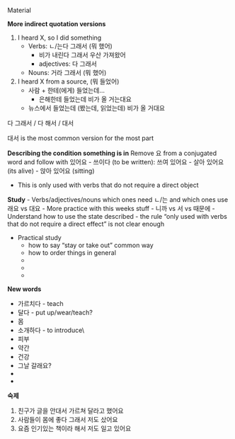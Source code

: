 Material

**More indirect quotation versions**

1. I heard X, so I did something
    - Verbs: ㄴ/는다 그래서 (뭐 했어)
        - 비가 내린다 그래서 우산 가져왔어
        - adjectives: 다 그래서
    - Nouns: 거라 그래서 (뭐 했어)
2. I heard X from a source, (뭐 들었어)
    - 사람 + 한테(에게) 들었는데…
        - 은해한테 들었는데 비가 올 거는대요
    - 뉴스에서 들었는데 (봤는데, 읽었는데) 비가 올 거대요


다 그래서 / 다 해서 / 대서

대서 is the most common version for the most part


**Describing the condition something is in**
Remove 요 from a conjugated word and follow with 있어요
    - 쓰이다 (to be written): 쓰여 있어요
    - 살아 있어요 (its alive)
    - 앉아 있어요 (sitting)

- This is only used with verbs that do not require a direct object 

**Study**
    - Verbs/adjectives/nouns which ones need ㄴ/는 and which ones use 래요 vs 대요
    - More practice with this weeks stuff
    - 니까 vs 서 vs 때문에
    - Understand how to use the state described - the rule “only used with verbs that do not require a direct effect” is not clear enough
 
- Practical study
    - how to say “stay or take out” common way
    - how to order things in general
    -  
    - 
    - 

**New words**
- 가르치다 - teach
- 달다 - put up/wear/teach?
- 몸
- 소개하다 - to introduce\
- 피부
- 약간
- 건강
- 그날 갈래요?
- 
- 


**숙제**
1. 친구가 글을 안대서 가르쳐 달라고 했어요
2. 사람들이 몸에 좋다 그래서 저도 샀어요
3. 요즘 인기있는 책이라 해서 저도 일고 있어요 